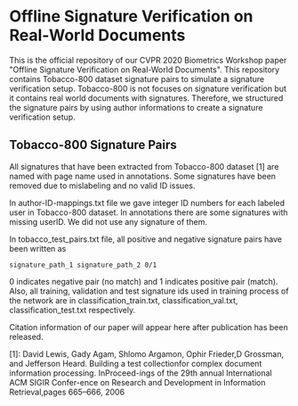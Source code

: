 # Offline Signature Verification on Real-World Documents
This is the official repository of our CVPR 2020 Biometrics Workshop paper "Offline Signature Verification on Real-World Documents". This repository contains Tobacco-800 dataset signature pairs to simulate a signature verification setup. Tobacco-800 is not focuses on signature verification but it contains real world documents with signatures. Therefore, we structured the signature pairs by using author informations to create a signature verification setup.  

## Tobacco-800 Signature Pairs
All signatures that have been extracted from Tobacco-800 dataset [1] are named with page name used in annotations. Some signatures have been removed due to mislabeling and no valid ID issues. 

In author-ID-mappings.txt file we gave integer ID numbers for each labeled user in Tobacco-800 dataset. In annotations there are some signatures with missing userID. We did not use any signature of them. 

In tobacco_test_pairs.txt file, all positive and negative signature pairs have been written as
```
signature_path_1 signature_path_2 0/1
```
0 indicates negative pair (no match) and 1 indicates positive pair (match).
Also, all training, validation and test signature ids used in training process of the network are in classification_train.txt, classification_val.txt, classification_test.txt respectively.

Citation information of our paper will appear here after publication has been released. 

[1]: David Lewis, Gady Agam, Shlomo Argamon, Ophir Frieder,D Grossman, and Jefferson Heard. Building a test collectionfor complex document information processing.  InProceed-ings of the 29th annual International ACM SIGIR Confer-ence on Research and Development in Information Retrieval,pages 665–666, 2006
